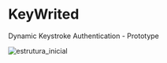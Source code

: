# KeyWrited

Dynamic Keystroke Authentication - Prototype

![estrutura_inicial](static/img/estrutura_inicial.png)